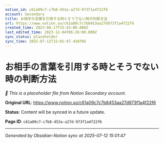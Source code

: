 ```yaml
---
notion_id: c61a09c7-c7b8-453a-a27d-973f1a4f22f6
account: Secondary
title: お相手の言葉を引用する時とそうでない時の判断方法
url: https://www.notion.so/c61a09c7c7b8453aa27d973f1a4f22f6
created_time: 2023-08-17T15:43:00.000Z
last_edited_time: 2023-12-04T06:26:00.000Z
sync_status: placeholder
sync_time: 2025-07-12T15:01:47.410766
---
```


# お相手の言葉を引用する時とそうでない時の判断方法

*🔄 This is a placeholder file from Notion Secondary account.*

**Original URL**: https://www.notion.so/c61a09c7c7b8453aa27d973f1a4f22f6

**Status**: Content will be synced in a future update.

**Page ID**: `c61a09c7-c7b8-453a-a27d-973f1a4f22f6`

---

*Generated by Obsidian-Notion sync at 2025-07-12 15:01:47*
